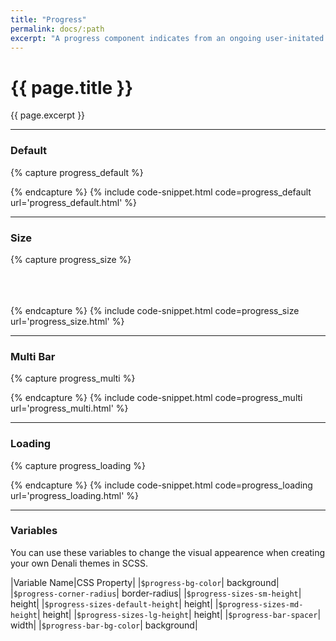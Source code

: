 ```yaml
---
title: "Progress"
permalink: docs/:path
excerpt: "A progress component indicates from an ongoing user-initated process."
---
```


# {{ page.title }}

{{ page.excerpt }}

---

### Default

{% capture progress_default %}

<div class="d-progress">
  <div class="d-progress--bar" role="progressbar" style="width: 50%" aria-valuenow="50" aria-valuemin="0" aria-valuemax="100"></div>
</div>
{% endcapture %}
{% include code-snippet.html code=progress_default url='progress_default.html' %}

---

### Size

{% capture progress_size %}

<div class="d-progress d-progress__sm">
  <div class="d-progress--bar" role="progressbar" style="width: 25%" aria-valuenow="25" aria-valuemin="0" aria-valuemax="100"></div>
</div>
<br>
<div class="d-progress">
  <div class="d-progress--bar" role="progressbar" style="width: 50%" aria-valuenow="50" aria-valuemin="0" aria-valuemax="100"></div>
</div>
<br>
<div class="d-progress d-progress__md">
  <div class="d-progress--bar" role="progressbar" style="width: 75%" aria-valuenow="75" aria-valuemin="0" aria-valuemax="100"></div>
</div>
<br>
<div class="d-progress d-progress__lg">
  <div class="d-progress--bar" role="progressbar" style="width: 100%" aria-valuenow="100" aria-valuemin="0" aria-valuemax="100"></div>
</div>
{% endcapture %}
{% include code-snippet.html code=progress_size url='progress_size.html' %}

---

### Multi Bar

{% capture progress_multi %}

<div class="d-progress">
  <div class="d-progress--bar has-bg-status-danger" role="progressbar" style="width: 15%" aria-valuenow="15" aria-valuemin="0" aria-valuemax="100"></div>
  <div class="d-progress--bar has-bg-status-warning" role="progressbar" style="width: 30%" aria-valuenow="30" aria-valuemin="0" aria-valuemax="100"></div>
  <div class="d-progress--bar has-bg-status-success" role="progressbar" style="width: 20%" aria-valuenow="20" aria-valuemin="0" aria-valuemax="100"></div>
</div>
{% endcapture %}
{% include code-snippet.html code=progress_multi url='progress_multi.html' %}

---

### Loading

{% capture progress_loading %}

<div class="d-progress d-progress__loading"></div>
{% endcapture %}
{% include code-snippet.html code=progress_loading url='progress_loading.html' %}

---

### Variables

You can use these variables to change the visual appearence when creating your own Denali themes in SCSS.

|Variable Name|CSS Property|
|`$progress-bg-color`| background|
|`$progress-corner-radius`| border-radius|
|`$progress-sizes-sm-height`| height|
|`$progress-sizes-default-height`| height|
|`$progress-sizes-md-height`| height|
|`$progress-sizes-lg-height`| height|
|`$progress-bar-spacer`| width|
|`$progress-bar-bg-color`| background|
